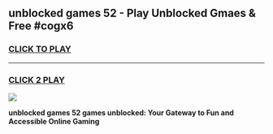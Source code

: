 
## unblocked games 52 - Play Unblocked Gmaes & Free #cogx6
<h3>
<a href="https://premium.freeplayer.one?title=unblocked_games_52&ref=01M">CLICK TO PLAY</a></h3>
<hr>

<h3>
<a href="https://premium.freeplayer.one?title=unblocked_games_52&ref=01M">CLICK 2 PLAY</a>
  
</h3>

<a href="https://premium.freeplayer.one?title=unblocked_games_52&ref=01M"><img src="https://clearcache.store/games.png"></a>


**unblocked games 52 games unblocked: Your Gateway to Fun and Accessible Online Gaming**
